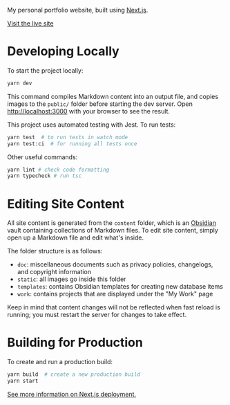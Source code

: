My personal portfolio website, built using [Next.js](https://nextjs.org/).

[Visit the live site](https://bchen.dev)

# Developing Locally

To start the project locally:
```bash
yarn dev
```

This command compiles Markdown content into an output file, and copies images to the `public/` folder before starting the dev server. Open [http://localhost:3000](http://localhost:3000) with your browser to see the result.

This project uses automated testing with Jest. To run tests:

```bash
yarn test  # to run tests in watch mode
yarn test:ci  # for running all tests once
```

Other useful commands:
```bash
yarn lint # check code formatting
yarn typecheck # run tsc
```

# Editing Site Content

All site content is generated from the `content` folder, which is an [Obsidian](https://obsidian.md) vault containing collections of Markdown files. To edit site content, simply open up a Markdown file and edit what's inside.

The folder structure is as follows:
- `doc`: miscellaneous documents such as privacy policies, changelogs, and copyright information
- `static`: all images go inside this folder
- `templates`: contains Obsidian templates for creating new database items
- `work`: contains projects that are displayed under the "My Work" page

Keep in mind that content changes will not be reflected when fast reload is running; you must restart the server for changes to take effect.

# Building for Production

To create and run a production build:
```bash
yarn build  # create a new production build
yarn start
```

[See more information on Next.js deployment.](https://nextjs.org/docs/deployment)